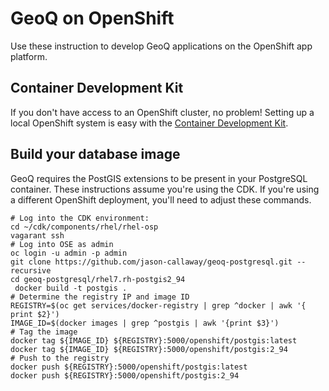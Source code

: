 # GeoQ on OpenShift
Use these instruction to develop GeoQ applications on the OpenShift app platform.

## Container Development Kit
If you don't have access to an OpenShift cluster, no problem! Setting up a local OpenShift system is easy with the [Container Development Kit](http://developers.redhat.com/products/cdk/overview/).

## Build your database image
GeoQ requires the PostGIS extensions to be present in your PostgreSQL container. These instructions assume you're using the CDK. If you're using a different OpenShift deployment, you'll need to adjust these commands.

```
# Log into the CDK environment: 
cd ~/cdk/components/rhel/rhel-osp
vagarant ssh
# Log into OSE as admin 
oc login -u admin -p admin
git clone https://github.com/jason-callaway/geoq-postgresql.git --recursive
cd geoq-postgresql/rhel7.rh-postgis2_94
 docker build -t postgis .
# Determine the registry IP and image ID
REGISTRY=$(oc get services/docker-registry | grep ^docker | awk '{    print $2}')
IMAGE_ID=$(docker images | grep ^postgis | awk '{print $3}')
# Tag the image
docker tag ${IMAGE_ID} ${REGISTRY}:5000/openshift/postgis:latest
docker tag ${IMAGE_ID} ${REGISTRY}:5000/openshift/postgis:2_94
# Push to the registry
docker push ${REGISTRY}:5000/openshift/postgis:latest
docker push ${REGISTRY}:5000/openshift/postgis:2_94
```

